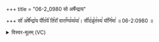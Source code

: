 +++
title = "06-2_0980 सो अर्षेन्द्राय"

+++
सो꣢ अ꣣र्षे꣡न्द्रा꣢य पी꣣त꣡ये꣢ ति꣣रो꣡ वारा꣢꣯ण्य꣣व्य꣡या꣢। सी꣡द꣢न्नृ꣣त꣢स्य꣣ यो꣢नि꣣मा꣢ ॥ 06-2:0980 ॥

<details><summary>विस्वर-मूलम् (VC)</summary>

सो अर्षेन्द्राय पीतये तिरो वाराण्यव्यया । सीदन्नृतस्य योनिमा ॥९८०॥
</details>